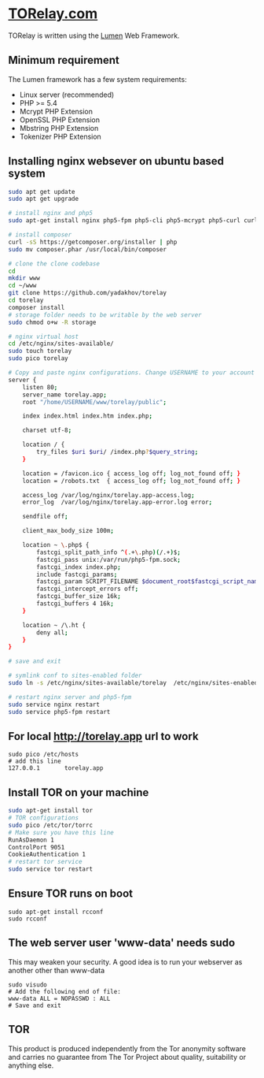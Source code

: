 # [TORelay.com](https://torelay.com)

TORelay is written using the [Lumen](http://lumen.laravel.com/) Web Framework.

## Minimum requirement
The Lumen framework has a few system requirements:

- Linux server (recommended)
- PHP >= 5.4
- Mcrypt PHP Extension
- OpenSSL PHP Extension
- Mbstring PHP Extension
- Tokenizer PHP Extension

## Installing nginx websever on ubuntu based system
```bash
sudo apt get update
sudo apt get upgrade

# install nginx and php5
sudo apt-get install nginx php5-fpm php5-cli php5-mcrypt php5-curl curl git

# install composer
curl -sS https://getcomposer.org/installer | php
sudo mv composer.phar /usr/local/bin/composer

# clone the clone codebase
cd
mkdir www
cd ~/www
git clone https://github.com/yadakhov/torelay
cd torelay
composer install
# storage folder needs to be writable by the web server
sudo chmod o+w -R storage

# nginx virtual host
cd /etc/nginx/sites-available/
sudo touch torelay
sudo pico torelay

# Copy and paste nginx configurations. Change USERNAME to your account username. 
server {
    listen 80;
    server_name torelay.app;
    root "/home/USERNAME/www/torelay/public";

    index index.html index.htm index.php;

    charset utf-8;

    location / {
        try_files $uri $uri/ /index.php?$query_string;
    }

    location = /favicon.ico { access_log off; log_not_found off; }
    location = /robots.txt  { access_log off; log_not_found off; }

    access_log /var/log/nginx/torelay.app-access.log;
    error_log  /var/log/nginx/torelay.app-error.log error;

    sendfile off;

    client_max_body_size 100m;

    location ~ \.php$ {
        fastcgi_split_path_info ^(.+\.php)(/.+)$;
        fastcgi_pass unix:/var/run/php5-fpm.sock;
        fastcgi_index index.php;
        include fastcgi_params;
        fastcgi_param SCRIPT_FILENAME $document_root$fastcgi_script_name;
        fastcgi_intercept_errors off;
        fastcgi_buffer_size 16k;
        fastcgi_buffers 4 16k;
    }

    location ~ /\.ht {
        deny all;
    }
}

# save and exit

# symlink conf to sites-enabled folder
sudo ln -s /etc/nginx/sites-available/torelay  /etc/nginx/sites-enabled/torelay

# restart nginx server and php5-fpm
sudo service nginx restart
sudo service php5-fpm restart
```

## For local http://torelay.app url to work  
```
sudo pico /etc/hosts
# add this line
127.0.0.1       torelay.app
```

## Install TOR on your machine
```bash
sudo apt-get install tor
# TOR configurations
sudo pico /etc/tor/torrc
# Make sure you have this line
RunAsDaemon 1
ControlPort 9051
CookieAuthentication 1
# restart tor service
sudo service tor restart
```

## Ensure TOR runs on boot
```
sudo apt-get install rcconf
sudo rcconf
```

## The web server user 'www-data' needs sudo
This may weaken your security.  A good idea is to run your webserver as another other than www-data
```
sudo visudo
# Add the following end of file:
www-data ALL = NOPASSWD : ALL
# Save and exit
```

## TOR
This product is produced independently from the Tor anonymity software and carries no guarantee from
The Tor Project about quality, suitability or anything else.
